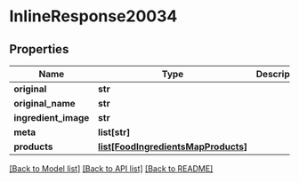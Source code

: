 # InlineResponse20034

## Properties
Name | Type | Description | Notes
------------ | ------------- | ------------- | -------------
**original** | **str** |  | 
**original_name** | **str** |  | 
**ingredient_image** | **str** |  | 
**meta** | **list[str]** |  | 
**products** | [**list[FoodIngredientsMapProducts]**](FoodIngredientsMapProducts.md) |  | 

[[Back to Model list]](../README.md#documentation-for-models) [[Back to API list]](../README.md#documentation-for-api-endpoints) [[Back to README]](../README.md)


